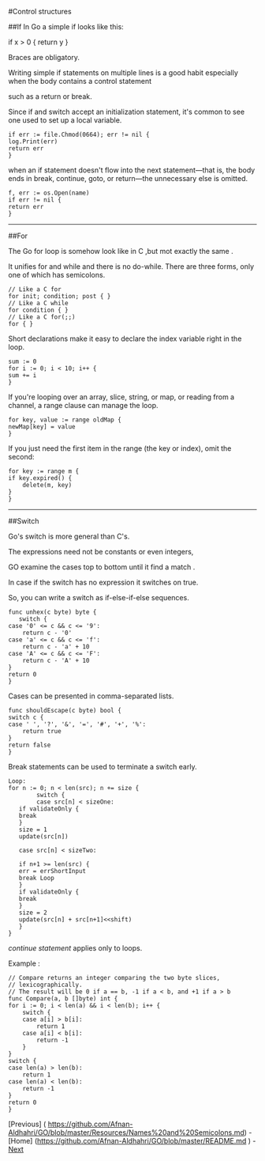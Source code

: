 #Control structures


##If
In Go a simple if looks like this:

if x > 0 {
    return y
}

Braces are obligatory.

Writing simple if statements on multiple lines is a good habit especially when the body contains a control statement 

such as a return or break.

Since if and switch accept an initialization statement, it's common to see one used to set up a local variable.

    if err := file.Chmod(0664); err != nil {
    log.Print(err)
    return err
    }
    
    
when an if statement doesn't flow into the next statement—that is, the body ends in break, continue, goto, or return—the unnecessary else is omitted.

    f, err := os.Open(name)
    if err != nil {
    return err
    }
    


---------------------------------------------

##For

The Go for loop is somehow look like in C ,but mot exactly the same .

 It unifies for and while and there is no do-while. There are three forms, only one of which has semicolons.

    // Like a C for
    for init; condition; post { }
    // Like a C while
    for condition { }
    // Like a C for(;;)
    for { }
    
Short declarations make it easy to declare the index variable right in the loop.

    sum := 0
    for i := 0; i < 10; i++ {
    sum += i
    }
    
If you're looping over an array, slice, string, or map, or reading from a channel, a range clause can manage the loop.

    for key, value := range oldMap {
    newMap[key] = value
    }
    
If you just need the first item in the range (the key or index), omit the second:

    for key := range m {
    if key.expired() {
        delete(m, key)
    }
    }

---------------------------------
##Switch

Go's switch is more general than C's. 

The expressions need not be constants or even integers, 

GO examine the cases top to bottom until it find a match .

In case if the switch has no expression it switches on true.

So, you can write a switch as  if-else-if-else sequences.

    func unhex(c byte) byte {
       switch {
    case '0' <= c && c <= '9':
        return c - '0'
    case 'a' <= c && c <= 'f':
        return c - 'a' + 10
    case 'A' <= c && c <= 'F':
        return c - 'A' + 10
    }
    return 0
    }
    
 Cases can be presented in comma-separated lists.

    func shouldEscape(c byte) bool {
    switch c {
    case ' ', '?', '&', '=', '#', '+', '%':
        return true
    }
    return false
    }
    
Break statements can be used to terminate a switch early. 

    Loop:
    for n := 0; n < len(src); n += size {
    		switch {
    		case src[n] < sizeOne:
       if validateOnly {
       break
       }
       size = 1
       update(src[n])
       
       case src[n] < sizeTwo:
       
       if n+1 >= len(src) {
       err = errShortInput
       break Loop
       }
       if validateOnly {
       break
       }
       size = 2
       update(src[n] + src[n+1]<<shift)
       } 
    }
    
 *continue statement* applies only to loops.

Example :

    // Compare returns an integer comparing the two byte slices,
    // lexicographically.
    // The result will be 0 if a == b, -1 if a < b, and +1 if a > b
    func Compare(a, b []byte) int {
    for i := 0; i < len(a) && i < len(b); i++ {
        switch {
        case a[i] > b[i]:
            return 1
        case a[i] < b[i]:
            return -1
        }
    }
    switch {
    case len(a) > len(b):
        return 1
    case len(a) < len(b):
        return -1
    }
    return 0
    }

[Previous] ( https://github.com/Afnan-Aldhahri/GO/blob/master/Resources/Names%20and%20Semicolons.md) - 
[Home] (https://github.com/Afnan-Aldhahri/GO/blob/master/README.md ) -
[ Next](https://github.com/Afnan-Aldhahri/GO/blob/master/Resources/Functions.md)
